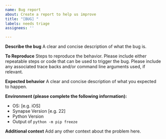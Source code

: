 ```yaml
---
name: Bug report
about: Create a report to help us improve
title: "[BUG] "
labels: needs triage
assignees: ''

---
```


**Describe the bug**
A clear and concise description of what the bug is.

**To Reproduce**
Steps to reproduce the behavior. Please include either repeatable steps or code that can be used to trigger the bug.  Please include any associated trace backs and/or command line arguments used, if relevant. 

**Expected behavior**
A clear and concise description of what you expected to happen.

**Environment (please complete the following information):**
 - OS: [e.g. iOS]
 - Synapse Version [e.g. 22]
 - Python Version
 - Output of `python -m pip freeze`

**Additional context**
Add any other context about the problem here.
